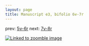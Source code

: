 ```yaml
---
layout: page
title: Manuscript e3, bifolio 6v-7r
---
```


prev: [5v-6r](../5v-6r/) next: [7v-8r](../7v-8r/)



[![Linked to zoomble image](http://www.homermultitext.org/iipsrv?IIIF=/project/homer/pyramidal/deepzoom/hmt/e3bifolio/v1/E3_6v_7r.tif/full/2000,/0/default.jpg)](http://www.homermultitext.org/ict2/?urn=urn:cite2:hmt:e3bifolio.v1:E3_6v_7r)

